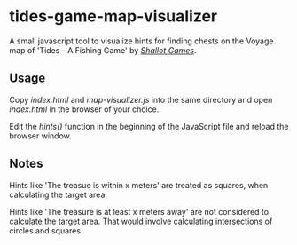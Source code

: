 # tides-game-map-visualizer

A small javascript tool to visualize hints for finding chests on the Voyage map of 'Tides - A Fishing Game' 
by *[Shallot Games](https://shallotgames.com/)*.

## Usage

Copy _index.html_ and _map-visualizer.js_ into the same directory and open _index.html_ in the browser of your choice.

Edit the _hints()_ function in the beginning of the JavaScript file and reload the browser window.

## Notes

Hints like 'The treasue is within x meters' are treated as squares, when calculating the target area.

Hints like 'The treasure is at least x meters away' are not considered to calculate the target area. That would involve 
calculating intersections of circles and squares.
